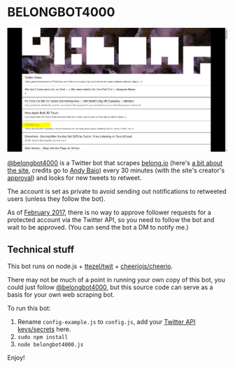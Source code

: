 # BELONGBOT4000

![Featured!](belongio.png)


[@belongbot4000](https://twitter.com/belongbot4000) is a Twitter bot that scrapes [belong.io](http://belong.io/) (here's [a bit about the site](https://www.wired.com/2015/04/curation-code-powerful-combo-finding-webs-best-stuff/), credits go to [Andy Baio](https://twitter.com/waxpancake)) every 30 minutes (with the site's creator's [approval](https://twitter.com/waxpancake/status/649582755777417216)) and looks for new tweets to retweet.

The account is set as private to avoid sending out notifications to retweeted users (unless they follow the bot).

As of [February 2017](https://twittercommunity.com/t/how-do-i-use-the-twitter-api-to-approve-a-follower-request-for-a-protected-account/82579), there is no way to approve follower requests for a protected account via the Twitter API, so you need to follow the bot and wait to be approved. (You can send the bot a DM to notify me.)

## Technical stuff

This bot runs on node.js + [ttezel/twit](https://github.com/ttezel/twit) + [cheeriojs/cheerio](https://github.com/cheeriojs/cheerio).

There may not be much of a point in running your own copy of this bot, you could just follow [@belongbot4000](https://twitter.com/belongbot4000), but this source code can serve as a basis for your own web scraping bot.

To run this bot:

1. Rename ```config-example.js``` to ```config.js```, add your [Twitter API keys/secrets](https://apps.twitter.com/) here.
2. ```sudo npm install```
3. ```node belongbot4000.js```

Enjoy!
